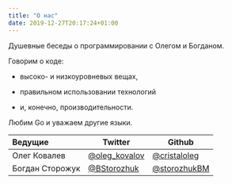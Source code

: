 ```yaml
---
title: "О нас"
date: 2019-12-27T20:17:24+01:00
---
```


Душевные беседы о программировании с Олегом и Богданом.

Говорим о коде:

- высоко- и низкоуровневых вещах,

- правильном использовании технологий

- и, конечно, производительности.

Любим Go и уважаем другие языки.


| Ведущие          | Twitter                                            | Github                                         |
| :----------------| -------------------------------------------------- | ---------------------------------------------- |
| Олег Ковалев     | [@oleg_kovalov](https://twitter.com/oleg_kovalov)  | [@cristaloleg](https://github.com/cristaloleg) |
| Богдан Сторожук  | [@BStorozhuk](https://twitter.com/BStorozhuk)      | [@storozhukBM](https://github.com/storozhukBM) |
